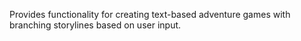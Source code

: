 Provides functionality for creating text-based adventure games with branching storylines based on user input.
